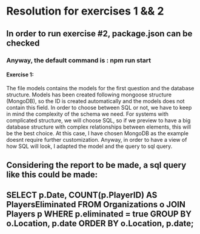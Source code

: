 # Resolution for exercises 1 && 2
## In order to run exercise #2, package.json can be checked
### Anyway, the default command is : npm run start

#### Exercise 1:
The file models contains the models for the first question and the database structure. Models has been created following mongoose structure (MongoDB), so the ID is created automatically
and the models does not contain this field. In order to choose between SQL or not, we have to keep in mind the complexity of the schema we need. For systems with complicated structure,
we will choose SQL, so if we preview to have a big database structure with complex relationships between elements, this will be the best choice.
At this case, I have chosen MongoDB as the example doesnt require further customization.
Anyway, in order to have a view of how SQL will look, I adapted the model and the query to sql query.

Considering the report to be made, a sql query like this could be made:
---------------------------------------------------------------------------------------------------------
SELECT p.Date, COUNT(p.PlayerID) AS PlayersEliminated
FROM Organizations o
JOIN Players p
WHERE p.eliminated = true
GROUP BY o.Location, p.date
ORDER BY o.Location, p.date;
---------------------------------------------------------------------------------------------------------
